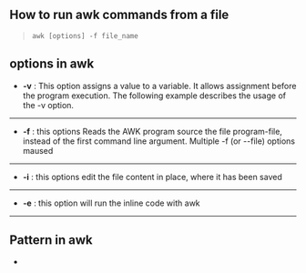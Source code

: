 ## How to run  awk commands from a file
> `awk [options] -f file_name`

## options in awk
* **-v** : This option assigns a value to a variable. It allows assignment before the program execution. The following example describes the usage of the -v option. 
---

* **-f** : this options Reads  the  AWK  program source the file program-file, instead of the first command line argument.    Multiple -f (or --file) options maused
---

* **-i** : this options edit the file content in place, where it has been saved
---

* **-e** : this option will run the inline code with awk
---

## Pattern in awk
* 
